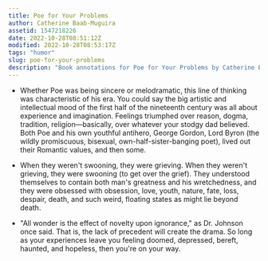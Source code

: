 ```yaml
---
title: Poe for Your Problems
author: Catherine Baab-Muguira
assetid: 1547218226
date: 2022-10-28T08:51:12Z
modified: 2022-10-28T08:53:17Z
tags: "humor"
slug: poe-for-your-problems
description: "Book annotations for Poe for Your Problems by Catherine Baab-Muguira"
---
```


*  Whether Poe was being sincere or melodramatic, this line of thinking was characteristic of his era. You could say the big artistic and intellectual mood of the first half of the nineteenth century was all about experience and imagination. Feelings triumphed over reason, dogma, tradition, religion—basically, over whatever your stodgy dad believed. Both Poe and his own youthful antihero, George Gordon, Lord Byron (the wildly promiscuous, bisexual, own-half-sister-banging poet), lived out their Romantic values, and then some.

*  When they weren't swooning, they were grieving. When they weren't grieving, they were swooning (to get over the grief). They understood themselves to contain both man's greatness and his wretchedness, and they were obsessed with obsession, love, youth, nature, fate, loss, despair, death, and such weird, floating states as might lie beyond death.

*  "All wonder is the effect of novelty upon ignorance," as Dr. Johnson once said. That is, the lack of precedent will create the drama. So long as your experiences leave you feeling doomed, depressed, bereft, haunted, and hopeless, then you're on your way.

